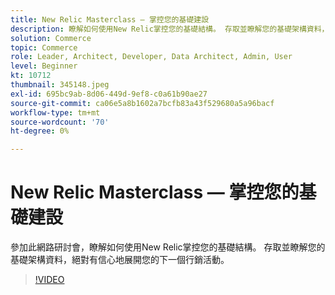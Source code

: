 ```yaml
---
title: New Relic Masterclass — 掌控您的基礎建設
description: 瞭解如何使用New Relic掌控您的基礎結構。 存取並瞭解您的基礎架構資料，絕對有信心地展開您的下一個行銷活動。
solution: Commerce
topic: Commerce
role: Leader, Architect, Developer, Data Architect, Admin, User
level: Beginner
kt: 10712
thumbnail: 345148.jpeg
exl-id: 695bc9ab-8d06-449d-9ef8-c0a61b90ae27
source-git-commit: ca06e5a8b1602a7bcfb83a43f529680a5a96bacf
workflow-type: tm+mt
source-wordcount: '70'
ht-degree: 0%

---
```


# New Relic Masterclass — 掌控您的基礎建設

參加此網路研討會，瞭解如何使用New Relic掌控您的基礎結構。 存取並瞭解您的基礎架構資料，絕對有信心地展開您的下一個行銷活動。

>[!VIDEO](https://video.tv.adobe.com/v/345148/?quality=12&learn=on)
